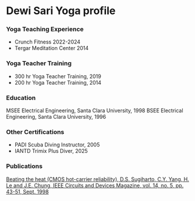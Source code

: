 # Dewi Sari Yoga profile

### Yoga Teaching Experience
- Crunch Fitness 2022-2024
- Tergar Meditation Center 2014
  
### Yoga Teacher Training
- 300 hr Yoga Teacher Training, 2019
- 200 hr Yoga Teacher Training, 2014

### Education
MSEE Electrical Engineering, Santa Clara University, 1998
BSEE Electrical Engineering, Santa Clara University, 1996

### Other Certifications
- PADI Scuba Diving Instructor, 2005
- IANTD Trimix Plus Diver, 2025

### Publications
[Beating the heat (CMOS hot-carrier reliability), D.S. Sugiharto, C.Y. Yang, H. Le and J.E. Chung, IEEE Circuits and Devices Magazine, vol. 14, no. 5, pp. 43-51, Sept. 1998](https://ieeexplore.ieee.org/document/721519)
